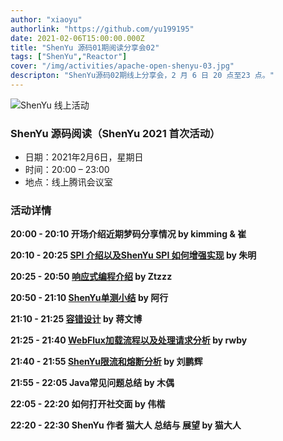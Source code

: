 ```yaml
---
author: "xiaoyu"
authorlink: "https://github.com/yu199195"
date: 2021-02-06T15:00:00.000Z
title: "ShenYu 源码01期阅读分享会02"	
tags: ["ShenYu","Reactor"]
cover: "/img/activities/apache-open-shenyu-03.jpg"
descripton: "ShenYu源码02期线上分享会，2 月 6 日 20 点至23 点。"
---
```


![ShenYu 线上活动](/img/shenyu/activite/shenyu-xmind.png)

### ShenYu 源码阅读（ShenYu 2021 首次活动）

- 日期：2021年2月6日，星期日
- 时间：20:00 – 23:00
- 地点：线上腾讯会议室

### 活动详情

**20:00 - 20:10 开场介绍近期梦码分享情况 by kimming & 崔**

**20:10 - 20:25 [SPI 介绍以及ShenYu SPI 如何增强实现](https://blog.csdn.net/zm469568595/article/details/113362044) by 朱明**

**20:25 - 20:50 [响应式编程介绍](https://zhoutzzz.com/archives/xiang-ying-shi-bian-cheng-reactiveprogramming) by Ztzzz**

**20:50 - 21:10 [ShenYu单测小结](https://www.yuque.com/docs/share/27992671-8d47-4bba-b2dc-c0e39074d649?#) by 阿行**

**21:10 - 21:25 [容错设计](http://icyfenix.cn/distribution/traffic-management/failure.html) by 蒋文博**

**21:25 - 21:40 [ WebFlux加载流程以及处理请求分析](https://blog.csdn.net/u012180773?t=1) by rwby**

**21:40 - 21:55 [ShenYu限流和熔断分析](https://redick01.github.io/redick.github.io/#/blog/sourcecode/soul/soul_19) by 刘鹏辉**

**21:55 - 22:05 Java常见问题总结 by 木偶**

**22:05 - 22:20 如何打开社交面 by 伟楷**

**22:20 - 22:30 ShenYu 作者 猫大人 总结与 展望 by 猫大人**
